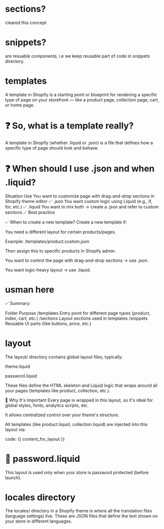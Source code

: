 # sections?

cleared this concept

# snippets?

are resuable components, i.e we keep reusable part of code in snippets directory.

# templates

A template in Shopify is a starting point or blueprint for rendering a specific type of page on your storefront — like a product page, collection page, cart, or home page.

# ❓ So, what is a template really?

A template in Shopify (whether .liquid or .json) is a file that defines how a specific type of page should look and behave.

# ❓ When should I use .json and when .liquid?

Situation Use
You want to customize page with drag-and-drop sections in Shopify theme editor ✅ .json
You want custom logic using Liquid (e.g., if, for, etc.) ✅ .liquid
You want to mix both → create a .json and refer to custom sections ✅ Best practice

✅ When to create a new template?
Create a new template if:

You need a different layout for certain products/pages.

Example: /templates/product.custom.json

Then assign this to specific products in Shopify admin.

You want to control the page with drag-and-drop sections → use .json.

You want logic-heavy layout → use .liquid.

# usman here

✅ Summary:

Folder Purpose
/templates Entry point for different page types (product, index, cart, etc.)
/sections Layout sections used in templates
/snippets Reusable UI parts (like buttons, price, etc.)

# layout

The layout/ directory contains global layout files, typically:

theme.liquid

password.liquid

These files define the HTML skeleton and Liquid logic that wraps around all your pages (templates like product, collection, etc.).

🧠 Why It's Important
Every page is wrapped in this layout, so it's ideal for global styles, fonts, analytics scripts, etc.

It allows centralized control over your theme's structure.

All templates (like product.liquid, collection.liquid) are injected into this layout via:

code: {{ content_for_layout }}

# 🔐 password.liquid

This layout is used only when your store is password protected (before launch).

# locales directory

The locales/ directory in a Shopify theme is where all the translation files (language settings) live. These are JSON files that define the text shown on your store in different languages.
